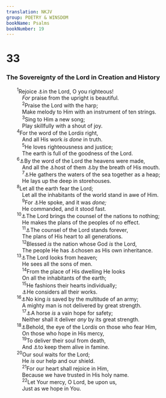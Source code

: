 ```yaml
---
translation: NKJV
group: POETRY & WINSDOM
bookName: Psalms 
bookNumber: 19
---
```


<div class="title"><h1>33</h1><h3>The Sovereignty of the Lord in Creation and History</h3></div>
<span class="verse thi_33_1">  <sup>1</sup>Rejoice <a data-toggle="tooltip" data-placement="bottom" title="Ps. 32:11; 97:12; Phil. 3:1; 4:4">⚓</a>in the Lord, O you righteous!<br/>   <i>For</i> praise from the upright is beautiful.<br/></span>
<span class="verse thi_33_2">   <sup>2</sup>Praise the Lord with the harp;<br/>   Make melody to Him with an instrument of ten strings.<br/></span>
<span class="verse thi_33_3">   <sup>3</sup>Sing to Him a new song;<br/>   Play skillfully with a shout of joy.<br/></span>
<span class="verse thi_33_4">  <sup>4</sup>For the word of the Lord<i>is</i> right,<br/>   And all His work <i>is</i> <i>done</i> in truth.<br/></span>
<span class="verse thi_33_5">   <sup>5</sup>He loves righteousness and justice;<br/>   The earth is full of the goodness of the Lord.<br/></span>
<span class="verse thi_33_6">  <sup>6</sup><a data-toggle="tooltip" data-placement="bottom" title="Gen. 1:6, 7; Ps. 148:5; (Heb. 11:3; 2 Pet. 3:5)">⚓</a>By the word of the Lord the heavens were made,<br/>   And all the <a data-toggle="tooltip" data-placement="bottom" title="Gen. 2:1">⚓</a>host of them <a data-toggle="tooltip" data-placement="bottom" title="(Job 26:13)">⚓</a>by the breath of His mouth.<br/></span>
<span class="verse thi_33_7">   <sup>7</sup><a data-toggle="tooltip" data-placement="bottom" title="Gen. 1:9; Job 26:10; 38:8">⚓</a>He gathers the waters of the sea together as a heap;<br/>   He lays up the deep in storehouses.<br/></span>
<span class="verse thi_33_8">  <sup>8</sup>Let all the earth fear the Lord;<br/>   Let all the inhabitants of the world stand in awe of Him.<br/></span>
<span class="verse thi_33_9">   <sup>9</sup>For <a data-toggle="tooltip" data-placement="bottom" title="Gen. 1:3; Ps. 148:5">⚓</a>He spoke, and it was <i>done;</i><br/>   He commanded, and it stood fast.<br/></span>
<span class="verse thi_33_10">  <sup>10</sup><a data-toggle="tooltip" data-placement="bottom" title="(Ps. 2:1–3); Is. 8:10; 19:3">⚓</a>The Lord brings the counsel of the nations to nothing;<br/>   He makes the plans of the peoples of no effect.<br/></span>
<span class="verse thi_33_11">   <sup>11</sup><a data-toggle="tooltip" data-placement="bottom" title="(Job 23:13; Prov. 19:21)">⚓</a>The counsel of the Lord stands forever,<br/>   The plans of His heart to all generations.<br/></span>
<span class="verse thi_33_12">   <sup>12</sup>Blessed <i>is</i> the nation whose God <i>is</i> the Lord,<br/>   The people He has <a data-toggle="tooltip" data-placement="bottom" title="(Ex. 19:5; Deut. 7:6); Ps. 28:9">⚓</a>chosen as His own inheritance.<br/></span>
<span class="verse thi_33_13">  <sup>13</sup><a data-toggle="tooltip" data-placement="bottom" title="Job 28:24; (Ps. 14:2)">⚓</a>The Lord looks from heaven;<br/>   He sees all the sons of men.<br/></span>
<span class="verse thi_33_14">   <sup>14</sup>From the place of His dwelling He looks<br/>   On all the inhabitants of the earth;<br/></span>
<span class="verse thi_33_15">   <sup>15</sup>He fashions their hearts individually;<br/>   <a data-toggle="tooltip" data-placement="bottom" title="(2 Chr. 16:9); Job 34:21; (Jer. 32:19)">⚓</a>He considers all their works.<br/></span>
<span class="verse thi_33_16">  <sup>16</sup><a data-toggle="tooltip" data-placement="bottom" title="Ps. 44:6; 60:11; (Jer. 9:23, 24)">⚓</a>No king <i>is</i> saved by the multitude of an army;<br/>   A mighty man is not delivered by great strength.<br/></span>
<span class="verse thi_33_17">   <sup>17</sup><a data-toggle="tooltip" data-placement="bottom" title="(Ps. 20:7; 147:10; Prov. 21:31)">⚓</a>A horse <i>is</i> a vain hope for safety;<br/>   Neither shall it deliver <i>any</i> by its great strength.<br/></span>
<span class="verse thi_33_18">  <sup>18</sup><a data-toggle="tooltip" data-placement="bottom" title="(Job 36:7); Ps. 32:8; 34:15; (1 Pet. 3:12)">⚓</a>Behold, the eye of the Lord<i>is</i> on those who fear Him,<br/>   On those who hope in His mercy,<br/></span>
<span class="verse thi_33_19">   <sup>19</sup>To deliver their soul from death,<br/>   And <a data-toggle="tooltip" data-placement="bottom" title="Job 5:20; Ps. 37:19">⚓</a>to keep them alive in famine.<br/></span>
<span class="verse thi_33_20">  <sup>20</sup>Our soul waits for the Lord;<br/>   He <i>is</i> our help and our shield.<br/></span>
<span class="verse thi_33_21">   <sup>21</sup>For our heart shall rejoice in Him,<br/>   Because we have trusted in His holy name.<br/></span>
<span class="verse thi_33_22">   <sup>22</sup>Let Your mercy, O Lord, be upon us,<br/>   Just as we hope in You.<br/></span>
